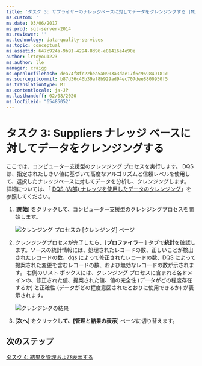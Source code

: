 ```yaml
---
title: 'タスク 3: サプライヤーのナレッジベースに対してデータをクレンジングする |Microsoft Docs'
ms.custom: ''
ms.date: 03/06/2017
ms.prod: sql-server-2014
ms.reviewer: ''
ms.technology: data-quality-services
ms.topic: conceptual
ms.assetid: 647c924a-9b91-4294-8d96-e81416e4e90e
author: lrtoyou1223
ms.author: lle
manager: craigg
ms.openlocfilehash: dea74f8fc22bea5a0903a3dae17f6c969849181c
ms.sourcegitcommit: b87d36c46b39af8b929ad94ec707dee8800950f5
ms.translationtype: MT
ms.contentlocale: ja-JP
ms.lasthandoff: 02/08/2020
ms.locfileid: "65485052"
---
```

# <a name="task-3-cleansing-data-against-the-suppliers-knowledge-base"></a>タスク 3: Suppliers ナレッジ ベースに対してデータをクレンジングする
  ここでは、コンピューター支援型のクレンジング プロセスを実行します。 DQS は、指定されたしきい値に基づいて高度なアルゴリズムと信頼レベルを使用して、選択したナレッジベースに対してデータを分析し、クレンジングします。 詳細については、「 [DQS (内部) ナレッジを使用したデータのクレンジング](https://msdn.microsoft.com/library/hh213061.aspx)」を参照してください。  
  
1.  [**開始**] をクリックして、コンピューター支援型のクレンジングプロセスを開始します。  
  
     ![クレンジング プロセスの [クレンジング] ページ](../../2014/tutorials/media/et-cleansingdataagainstthesupplierkb-01.jpg "クレンジング プロセスの [クレンジング] ページ")  
  
2.  クレンジングプロセスが完了したら、[**プロファイラー** ] タブで**統計**を確認します。ソースの統計情報には、処理されたレコードの数、正しいことが検出されたレコードの数、dqs によって修正されたレコードの数、DQS によって提案された変更を含むレコードの数、および無効なレコードの数が示されます。 右側のリスト ボックスには、クレンジング プロセスに含まれる各ドメインの、修正された値、提案された値、値の完全性 (データがどの程度存在するか) と正確性 (データがどの程度意図されたとおりに使用できるか) が表示されます。  
  
     ![クレンジングの結果](../../2014/tutorials/media/et-cleansingdataagainstthesupplierkb-02.jpg "クレンジングの結果")  
  
3.  [**次へ**] をクリックし**て、[管理と結果の表示**] ページに切り替えます。  
  
## <a name="next-step"></a>次のステップ  
 [タスク 4: 結果を管理および表示する](../../2014/tutorials/task-4-manaing-and-viewing-results.md)  
  
  
